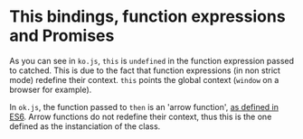 # This bindings, function expressions and Promises

As you can see in `ko.js`, `this` is `undefined` in the function expression
passed to catched. This is due to the fact that function expressions
(in non strict mode) redefine their context. `this` points the global
context (`window` on a browser for example).

In `ok.js`, the function passed to `then` is an 'arrow function',
[as defined in ES6](https://developer.mozilla.org/en-US/docs/Web/JavaScript/Reference/Functions/Arrow_functions).
Arrow functions do not redefine their context, thus this is the one defined
as the instanciation of the class.
